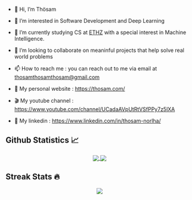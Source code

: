 - 👋 Hi, I’m Thösam
- 👀 I’m interested in Software Development and Deep Learning
- 🌱 I’m currently studying CS at [ETHZ](https://www.topuniversities.com/universities/eth-zurich) with a special interest in Machine Intelligence.
- 💞️ I’m looking to collaborate on meaninful projects that help solve real world problems
- 📫 How to reach me : you can reach out to me via email at thosamthosamthosam@gmail.com

- 🚀 My personal website : https://thosam.com/
- 🎬 My youtube channel : https://www.youtube.com/channel/UCadaAVpUtRtVSfPPy7z5lXA
- 💼 My linkedin : https://www.linkedin.com/in/thosam-norlha/

<!---
Thosam1/Thosam1 is a ✨ special ✨ repository because its `README.md` (this file) appears on your GitHub profile.
You can click the Preview link to take a look at your changes.
--->



<h2 align="left"> Github Statistics 📈 </h2>
  
  <div align="center"> 
    <a href="">
      <img align="center" src="https://github-readme-stats-sigma-five.vercel.app/api?username=thosam1&show_icons=true&include_all_commits=true&count_private=true&theme=vue&line_height=40" />
    </a>
    <a href="">
      <img align="center" src="https://github-readme-stats-git-masterrstaa-rickstaa.vercel.app/api/top-langs/?username=thosam1&theme=vue&line_height=40&hide=css"/>
    </a>
  </div
  
<br />
<h2 align="left"> Streak Stats 🔥 </h2>

<p align="center">
  <img src="https://github-readme-streak-stats.herokuapp.com/?user=thosam1&theme=vue"/>
</p>
 

